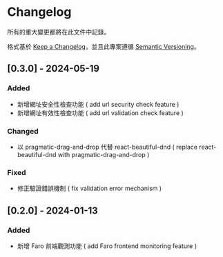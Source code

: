 # Changelog

所有的重大變更都將在此文件中記錄。

格式基於 [Keep a Changelog](https://keepachangelog.com/zh-TW/1.0.0/)，並且此專案遵循 [Semantic Versioning](https://semver.org/lang/zh-TW/)。

## [0.3.0] - 2024-05-19

### Added
- 新增網址安全性檢查功能 ( add url security check feature )
- 新增網址有效性檢查功能 ( add url validation check feature )

### Changed
- 以 pragmatic-drag-and-drop 代替 react-beautiful-dnd ( replace react-beautiful-dnd with pragmatic-drag-and-drop )

### Fixed
- 修正驗證錯誤機制 ( fix validation error mechanism )

## [0.2.0] - 2024-01-13

### Added
- 新增 Faro 前端觀測功能 ( add Faro frontend monitoring feature )